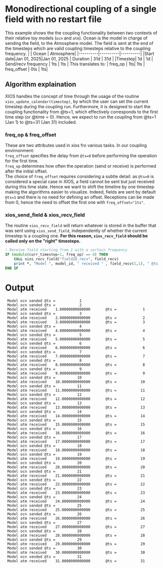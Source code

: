# Monodirectional coupling of a single field with no restart file

This example shows the the coupling functionality between two contexts of their relative toy models (`ocn` and `atm`). Ocean is the model in charge of sending the field, to the Atmosphere model. The field is sent at the end of the timesteps which are valid coupling timesteps relative to the coupling frequency.
|  | Ocean | Atmosphere|
|----------|----------|----------|
|Start date|Jan 01, 2025|Jan 01, 2025 
| Duration  |  31d       | 31d         |
|Timestep| 1d | 1d
| Send/recv frequency          | 1ts          | 1ts         |
This translates to:
| freq_op | 1ts| 1ts
| freq_offset | 0ts | 1ts|


## Algorithm explaination
XIOS handles the concept of time through the usage of the routine `xios_update_calendar(timestep)`, by which the user can set the current timestep during the coupling run.
Furthermore, it is designed to start the coupling functionality from @ts=1, which effectively corresponds to the first time step (or @time = 0). Hence, we expect to run the coupling from @ts=1 (Jan 1) to @ts=31 (Jan 31) included.

### freq_op & freq_offset
These are two attributes used in xios fro various tasks. In our coupling envirnonment:\
`freq_offset` specifies the delay from `@ts=0` before performing the operation for the first time.\
`freq_op` determines how often the operation (send or receive) is performed after the initial offset.\
The choice of `freq_offset` requires considering a subtle detail: as `@ts=0` is considered a special case in XIOS, a field cannot be sent but just received during this time state. Hence we want to shift the timeline by one timestep making the algorithms easier to visualize. Indeed, fields are sent by default `@ts=1` and there is no need for defining an offset. Receptions can be made from 0, hence the need to offset the first one with `freq_offset="1ts"`.

### xios_send_field & xios_recv_field
The routine `xios_recv_field` will return whatever is stored in the buffer that was sent using `xios_send_field`, independently of whether the current timestep is a coupling one. **For this reason, `xios_recv_field` should be called only on the "right" timesteps.**
```fortran
! Receive field starting from 1 with a certain frequency
IF (modulo(curr_timestep-1, freq_op) == 0) THEN
    CALL xios_recv_field("field2D_recv", field_recv)
    print *, "Model ", model_id, " received " , field_recv(1,1), " @ts = ", curr_timestep
END IF
```

# Output
```
 Model ocn sended @ts =           1
 Model ocn sended @ts =           2
 Model atm received    1.00000000000000       @ts =            1
 Model ocn sended @ts =           3
 Model atm received    2.00000000000000       @ts =            2
 Model atm received    3.00000000000000       @ts =            3
 Model ocn sended @ts =           4
 Model atm received    4.00000000000000       @ts =            4
 Model ocn sended @ts =           5
 Model atm received    5.00000000000000       @ts =            5
 Model ocn sended @ts =           6
 Model atm received    6.00000000000000       @ts =            6
 Model ocn sended @ts =           7
 Model atm received    7.00000000000000       @ts =            7
 Model ocn sended @ts =           8
 Model atm received    8.00000000000000       @ts =            8
 Model ocn sended @ts =           9
 Model atm received    9.00000000000000       @ts =            9
 Model ocn sended @ts =          10
 Model atm received    10.0000000000000       @ts =           10
 Model ocn sended @ts =          11
 Model atm received    11.0000000000000       @ts =           11
 Model ocn sended @ts =          12
 Model atm received    12.0000000000000       @ts =           12
 Model ocn sended @ts =          13
 Model atm received    13.0000000000000       @ts =           13
 Model ocn sended @ts =          14
 Model atm received    14.0000000000000       @ts =           14
 Model ocn sended @ts =          15
 Model atm received    15.0000000000000       @ts =           15
 Model ocn sended @ts =          16
 Model atm received    16.0000000000000       @ts =           16
 Model ocn sended @ts =          17
 Model atm received    17.0000000000000       @ts =           17
 Model ocn sended @ts =          18
 Model atm received    18.0000000000000       @ts =           18
 Model ocn sended @ts =          19
 Model atm received    19.0000000000000       @ts =           19
 Model ocn sended @ts =          20
 Model atm received    20.0000000000000       @ts =           20
 Model ocn sended @ts =          21
 Model atm received    21.0000000000000       @ts =           21
 Model ocn sended @ts =          22
 Model atm received    22.0000000000000       @ts =           22
 Model ocn sended @ts =          23
 Model atm received    23.0000000000000       @ts =           23
 Model ocn sended @ts =          24
 Model atm received    24.0000000000000       @ts =           24
 Model ocn sended @ts =          25
 Model atm received    25.0000000000000       @ts =           25
 Model ocn sended @ts =          26
 Model atm received    26.0000000000000       @ts =           26
 Model ocn sended @ts =          27
 Model atm received    27.0000000000000       @ts =           27
 Model ocn sended @ts =          28
 Model atm received    28.0000000000000       @ts =           28
 Model ocn sended @ts =          29
 Model atm received    29.0000000000000       @ts =           29
 Model ocn sended @ts =          30
 Model atm received    30.0000000000000       @ts =           30
 Model ocn sended @ts =          31
 Model atm received    31.0000000000000       @ts =           31
```


